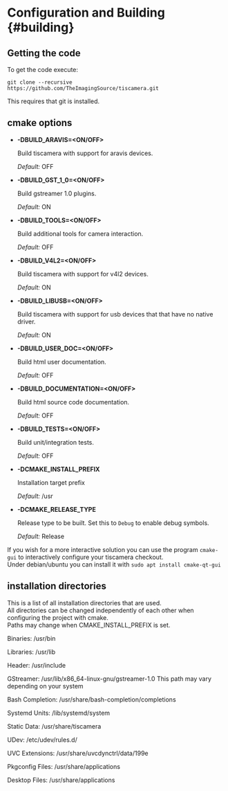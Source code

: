 # Configuration and Building {#building}

## Getting the code

To get the code execute:

```
git clone --recursive https://github.com/TheImagingSource/tiscamera.git
```

This requires that git is installed.

## cmake options

- **-DBUILD_ARAVIS=<ON/OFF>**

    Build tiscamera with support for aravis devices.

    _Default:_ OFF

- **-DBUILD_GST_1_0=<ON/OFF>**

    Build gstreamer 1.0 plugins.

    _Default:_ ON

- **-DBUILD_TOOLS=<ON/OFF>**

    Build additional tools for camera interaction.

    _Default:_ OFF

- **-DBUILD_V4L2=<ON/OFF>**

    Build tiscamera with support for v4l2 devices.

    _Default:_ ON

- **-DBUILD_LIBUSB=<ON/OFF>**

    Build tiscamera with support for usb devices that that have no native driver.

    _Default:_ ON

- **-DBUILD_USER_DOC=<ON/OFF>**

    Build html user documentation.

    _Default:_ OFF

- **-DBUILD_DOCUMENTATION=<ON/OFF>**

    Build html source code documentation.

    _Default:_ OFF

- **-DBUILD_TESTS=<ON/OFF>**

    Build unit/integration tests.

    _Default:_ OFF

- **-DCMAKE_INSTALL_PREFIX**

    Installation target prefix

    _Default:_ /usr

- **-DCMAKE_RELEASE_TYPE**

    Release type to be built.
    Set this to `Debug` to enable debug symbols.

    _Default:_ Release


If you wish for a more interactive solution you can use the program `cmake-gui` to interactively configure your tiscamera checkout.  
Under debian/ubuntu you can install it with `sudo apt install cmake-qt-gui`

## installation directories

This is a list of all installation directories that are used.  
All directories can be changed independently of each other when configuring the project with cmake.  
Paths may change when CMAKE_INSTALL_PREFIX is set.

Binaries: /usr/bin

Libraries: /usr/lib

Header: /usr/include

GStreamer: /usr/lib/x86_64-linux-gnu/gstreamer-1.0 This path may vary depending on your system

Bash Completion: /usr/share/bash-completion/completions

Systemd Units: /lib/systemd/system

Static Data: /usr/share/tiscamera

UDev: /etc/udev/rules.d/

UVC Extensions: /usr/share/uvcdynctrl/data/199e

Pkgconfig Files: /usr/share/applications

Desktop Files: /usr/share/applications
